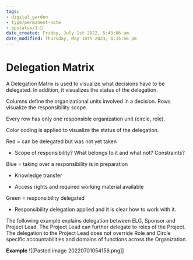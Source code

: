 ```yaml
---
tags: 
- digital_garden
- type/permanent-note
- epstatus/1-🌱
date_created: Friday, July 1st 2022, 5:40:06 am
date_modified: Thursday, May 18th 2023, 6:15:56 pm
---
```

# Delegation Matrix
A Delegation Matrix is used to visualize what decisions have to be delegated. In addition, it visualizes the status of the delegation.

Columns define the organizational units involved in a decision. Rows visualize the responsibility scope. 

Every row has only one responsible organization unit (circle, role).

  
Color coding is applied to visualize the status of the delegation. 

  
Red = can be delegated but was not yet taken

-   Scope of responsibility? What belongs to it and what not? Constraints?
    

Blue = taking over a responsibility is in preparation

-   Knowledge transfer
    
-   Access rights and required working material available
    

Green = responsibility delegated

-   Responsibility delegation applied and it is clear how to work with it.
    

  
The following example explains delegation between ELG, Sponsor and Project Lead. The Project Lead can further delegate to roles of the Project. The delegation to the Project Lead does not override Role and Circle specific accountabilities and domains of functions across the Organization. 

**Example**
![[Pasted image 20220701054156.png]]

